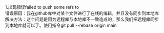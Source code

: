1.出现错误failed to push some refs to   
错误原因：我在github库中对某个文件进行了在线的编辑，并且没有同步到本地库  
解决方法：这个问题是因为远程库与本地库不一致造成的，那么我们把远程库同步到本地库就可以了。使用指令git pull --rebase origin main

